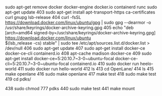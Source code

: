 sudo apt-get remove docker docker-engine docker.io containerd runc
sudo apt-get update
  403  sudo apt-get install     apt-transport-https     ca-certificates     curl     gnupg     lsb-release
  404  curl -fsSL https://download.docker.com/linux/ubuntu/gpg | sudo gpg --dearmor -o /usr/share/keyrings/docker-archive-keyring.gpg
  405  echo   "deb [arch=amd64 signed-by=/usr/share/keyrings/docker-archive-keyring.gpg] https://download.docker.com/linux/ubuntu \
  $(lsb_release -cs) stable" | sudo tee /etc/apt/sources.list.d/docker.list > /dev/null
  406  sudo apt-get update
  407  sudo apt-get install docker-ce docker-ce-cli containerd.io
  408  apt-cache madison docker-ce
  409  sudo apt-get install docker-ce=5:20.10.7~3-0~ubuntu-focal docker-ce-cli=5:20.10.7~3-0~ubuntu-focal containerd.io
  410  sudo docker run heelo-world
  411  sudo docker run hello-world
  412  ls
  413  cd OpenLane/
  414  ls
  415  make openlane
  416  sudo make openlane
  417  make test
  418  sudo make test
  419  cd pdks/

  438  sudo chmod 777 pdks
  440  sudo make test
  441  make mount

